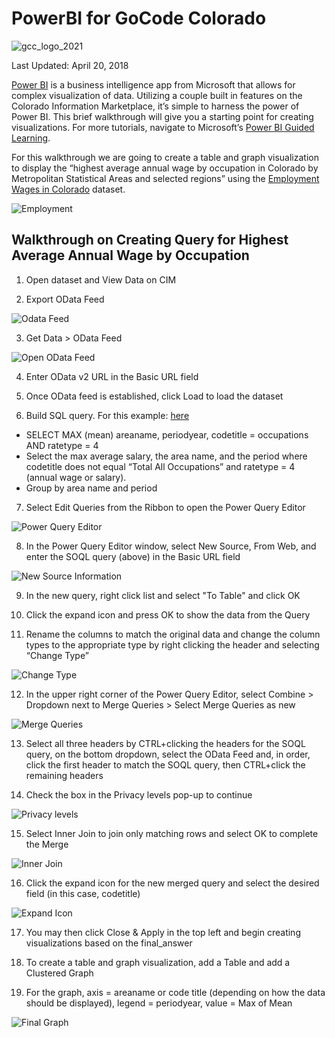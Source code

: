 # PowerBI for GoCode Colorado

![gcc_logo_2021](../Images/GCC_Logo_2021.png)

Last Updated: April 20, 2018

[Power BI](https://powerbi.microsoft.com/en-us/) is a business intelligence app from Microsoft that allows for complex visualization of data. Utilizing a couple built in features on the Colorado Information Marketplace, it’s simple to harness the power of Power BI. This brief walkthrough will give you a starting point for creating visualizations. For more tutorials, navigate to Microsoft’s [Power BI Guided Learning](https://docs.microsoft.com/en-us/power-bi/guided-learning/).

For this walkthrough we are going to create a table and graph visualization to display the “highest average annual wage by occupation in Colorado by Metropolitan Statistical Areas and selected regions” using the [Employment Wages in Colorado](https://data.colorado.gov/Labor-Employment/Employment-Wages-in-Colorado/busm-qa5b) dataset.

![Employment](./images/Employment.PNG)

## Walkthrough on Creating Query for Highest Average Annual Wage by Occupation

1. Open dataset and View Data on CIM

2. Export OData Feed

![Odata Feed](./images/Export_OData.PNG)

3. Get Data > OData Feed

![Open OData Feed](./images/OData_feed.PNG)

4. Enter OData v2 URL in the Basic URL field

5. Once OData feed is established, click Load to load the dataset

6. Build SQL query. For this example: [here](https://data.colorado.gov/resource/vu7j-izta.json?$query=SELECT%20MAX(mean),%20areaname,%20periodyear%20WHERE%20codetitle%20!=%20%27Total%20All%20occupationsANDratetype%20=4%27%20GROUP%20BY%20areaname,%20periodyear)

- SELECT MAX (mean) areaname, periodyear, codetitle = occupations AND ratetype = 4
- Select the max average salary, the area name, and the period where codetitle does not equal “Total All Occupations” and ratetype = 4 (annual wage or salary).
- Group by area name and period

7. Select Edit Queries from the Ribbon to open the Power Query Editor

![Power Query Editor](./images/edit_queries_feed.PNG)

8. In the Power Query Editor window, select New Source, From Web, and enter the SOQL query (above) in the Basic URL field

![New Source Information](./images/basic_url_feed.PNG)

9. In the new query, right click list and select "To Table" and click OK

10. Click the expand icon and press OK to show the data from the Query

11. Rename the columns to match the original data and change the column types to the appropriate type by right clicking the header and selecting “Change Type”

![Change Type](./images/rename_columns.PNG)

12. In the upper right corner of the Power Query Editor, select Combine > Dropdown next to Merge Queries > Select Merge Queries as new

![Merge Queries](./images/merge_queries.PNG)

13. Select all three headers by CTRL+clicking the headers for the SOQL query, on the bottom dropdown, select the OData Feed and, in order, click the first header to match the SOQL query, then CTRL+click the remaining headers

14. Check the box in the Privacy levels pop-up to continue

![Privacy levels](./images/privacy_levels.PNG)

15. Select Inner Join to join only matching rows and select OK to complete the Merge

![Inner Join](./images/inner_join.PNG)

16. Click the expand icon for the new merged query and select the desired field (in this case, codetitle)

![Expand Icon](./images/code_title.PNG)

17. You may then click Close & Apply in the top left and begin creating visualizations based on the final_answer

18. To create a table and graph visualization, add a Table and add a Clustered Graph

19. For the graph, axis = areaname or code title (depending on how the data should be displayed), legend = periodyear, value = Max of Mean

![Final Graph](./images/final_graph.PNG)
